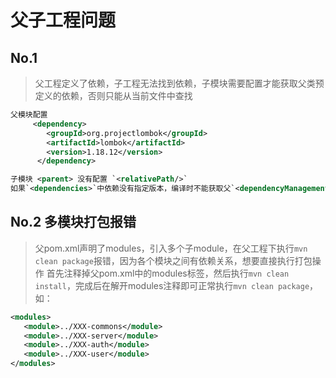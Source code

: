 # 父子工程问题

## No.1 

> 父工程定义了依赖，子工程无法找到依赖，子模块需要配置<relativePath/>才能获取父类预定义的依赖，否则只能从当前文件中查找

```xml
父模块配置
     <dependency>
        <groupId>org.projectlombok</groupId>
        <artifactId>lombok</artifactId>
        <version>1.18.12</version>
      </dependency>

子模块 <parent> 没有配置 `<relativePath/>`
如果`<dependencies>`中依赖没有指定版本，编译时不能获取父`<dependencyManagement>`中定义的版本。

```

## No.2 多模块打包报错

> 父pom.xml声明了modules，引入多个子module，在父工程下执行`mvn clean package`报错，因为各个模块之间有依赖关系，想要直接执行打包操作
> 首先注释掉父pom.xml中的modules标签，然后执行`mvn clean install`，完成后在解开modules注释即可正常执行`mvn clean package`，如：

```xml
<modules>
   <module>../XXX-commons</module>
   <module>../XXX-server</module>
   <module>../XXX-auth</module>
   <module>../XXX-user</module>
</modules>
```
